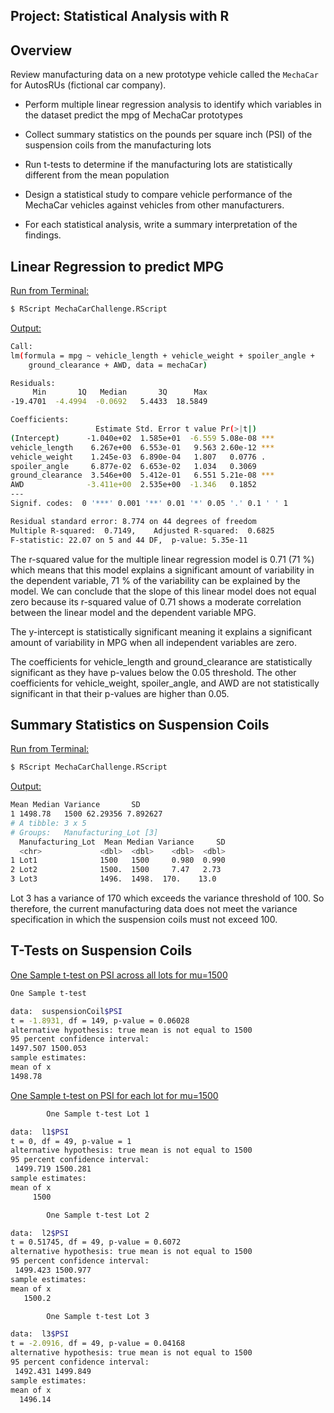 ## Project: Statistical Analysis with R

## Overview
Review manufacturing data on a new prototype vehicle called the `MechaCar` for AutosRUs (fictional car company).

- Perform multiple linear regression analysis to identify which variables in the dataset predict the mpg of MechaCar prototypes

- Collect summary statistics on the pounds per square inch (PSI) of the suspension coils from the manufacturing lots

- Run t-tests to determine if the manufacturing lots are statistically different from the mean population

- Design a statistical study to compare vehicle performance of the MechaCar vehicles against vehicles from other manufacturers.

- For each statistical analysis, write a summary interpretation of the findings.

## Linear Regression to predict MPG

<ins>Run from Terminal:</ins>

```bash
$ RScript MechaCarChallenge.RScript
```
<ins>Output:</ins>

```bash
Call:
lm(formula = mpg ~ vehicle_length + vehicle_weight + spoiler_angle +
    ground_clearance + AWD, data = mechaCar)

Residuals:
     Min       1Q   Median       3Q      Max
-19.4701  -4.4994  -0.0692   5.4433  18.5849

Coefficients:
                   Estimate Std. Error t value Pr(>|t|)
(Intercept)      -1.040e+02  1.585e+01  -6.559 5.08e-08 ***
vehicle_length    6.267e+00  6.553e-01   9.563 2.60e-12 ***
vehicle_weight    1.245e-03  6.890e-04   1.807   0.0776 .
spoiler_angle     6.877e-02  6.653e-02   1.034   0.3069
ground_clearance  3.546e+00  5.412e-01   6.551 5.21e-08 ***
AWD              -3.411e+00  2.535e+00  -1.346   0.1852
---
Signif. codes:  0 '***' 0.001 '**' 0.01 '*' 0.05 '.' 0.1 ' ' 1

Residual standard error: 8.774 on 44 degrees of freedom
Multiple R-squared:  0.7149,    Adjusted R-squared:  0.6825
F-statistic: 22.07 on 5 and 44 DF,  p-value: 5.35e-11
```

The r-squared value for the multiple linear regression model is 0.71 (71 %) which means that this model explains a significant amount of variability in the dependent variable, 71 % of the variability can be explained by the model.
We can conclude that the slope of this linear model does not equal zero because its r-squared value of 0.71 shows a moderate correlation between the linear model and the dependent variable MPG.

The y-intercept is statistically significant meaning it explains a significant amount of variability in MPG when all independent variables are zero.

The coefficients for vehicle_length and ground_clearance are statistically significant as they have p-values below the 0.05 threshold. The other coefficients for vehicle_weight, spoiler_angle, and AWD are not statistically significant in that their p-values are higher than 0.05.

## Summary Statistics on Suspension Coils

<ins>Run from Terminal:</ins>

```bash
$ RScript MechaCarChallenge.RScript
```
<ins>Output:</ins>

```bash
Mean Median Variance       SD
1 1498.78   1500 62.29356 7.892627
# A tibble: 3 x 5
# Groups:   Manufacturing_Lot [3]
  Manufacturing_Lot  Mean Median Variance     SD
  <chr>             <dbl>  <dbl>    <dbl>  <dbl>
1 Lot1              1500   1500     0.980  0.990
2 Lot2              1500.  1500     7.47   2.73
3 Lot3              1496.  1498.  170.    13.0
```

Lot 3 has a variance of 170 which exceeds the variance threshold of 100. So therefore, the current manufacturing data does not meet the variance specification in which the suspension coils must not exceed 100.

## T-Tests on Suspension Coils

<ins>One Sample t-test on PSI across all lots for mu=1500</ins>

```bash
One Sample t-test

data:  suspensionCoil$PSI
t = -1.8931, df = 149, p-value = 0.06028
alternative hypothesis: true mean is not equal to 1500
95 percent confidence interval:
1497.507 1500.053
sample estimates:
mean of x
1498.78
```

<ins>One Sample t-test on PSI for each lot for mu=1500</ins>

```bash
        One Sample t-test Lot 1

data:  l1$PSI
t = 0, df = 49, p-value = 1
alternative hypothesis: true mean is not equal to 1500
95 percent confidence interval:
 1499.719 1500.281
sample estimates:
mean of x
     1500

        One Sample t-test Lot 2

data:  l2$PSI
t = 0.51745, df = 49, p-value = 0.6072
alternative hypothesis: true mean is not equal to 1500
95 percent confidence interval:
 1499.423 1500.977
sample estimates:
mean of x
   1500.2

        One Sample t-test Lot 3

data:  l3$PSI
t = -2.0916, df = 49, p-value = 0.04168
alternative hypothesis: true mean is not equal to 1500
95 percent confidence interval:
 1492.431 1499.849
sample estimates:
mean of x
  1496.14
```
